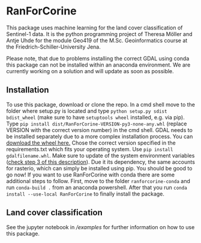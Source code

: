 ﻿# RanForCorine

This package uses machine learning for the land cover classification of 
Sentinel-1 data. It is the python programming project of Theresa Möller 
and Antje Uhde for the module Geo419 of the M.Sc. Geoinformatics course 
at the Friedrich-Schiller-University Jena.

Please note, that due to problems installing the correct GDAL using conda
this package can not be installed within an anaconda environment. We 
are currently working on a solution and will update as soon as possible.

Installation
------------
To use this package, download or clone the repo. In a cmd shell move to
the folder where setup.py is located and type `python setup.py sdist bdist_wheel` 
(make sure to have `setuptools wheel` installed, e.g. via pip). Type 
`pip install dist/RanForCorine-VERSION-py3-none-any.whl` (replace VERSION 
with the correct version number) in the cmd shell. GDAL 
needs to be installed separately due to a more complex installation process.
You can [download the wheel here.](https://www.lfd.uci.edu/~gohlke/pythonlibs/#gdal)
Chose the correct version specified in the requirements.txt which fits 
your operating system. Use `pip install gdalfilename.whl`.
Make sure to update of the system environment variables
([check step 3 of this description](https://sandbox.idre.ucla.edu/sandbox/tutorials/installing-gdal-for-windows)).
Due it its dependency, the same accounts for rasterio, which can simply be 
installed using pip.
You should be good to go now!
If you want to use RanForCorine with conda there are some additional steps to follow.
First, move to the folder `ranforcorine-conda` and run `conda-build .` from an anaconda powershell.
After that you run `conda install --use-local RanForCorine` to finally install the package.

Land cover classification
-------------------------
See the jupyter notebook in */examples* for further information on how
to use this package.